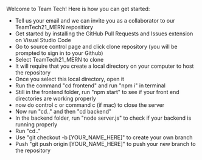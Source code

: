 Welcome to Team Tech! Here is how you can get started:
* Tell us your email and we can invite you as a collaborator to our TeamTech21_MERN repositiory
* Get started by installing the GitHub Pull Requests and Issues extension on Visual Studio Code
* Go to source control page and click clone repository (you will be prompted to sign in to your Github)
* Select TeamTech21_MERN to clone
* It will require that you create a local directory on your computer to host the repository
* Once you select this local directory, open it
* Run the command "cd frontend" and run "npm i" in terminal
* Still in the frontend folder, run "npm start" to see if your front end directories are working properly
* now do control c or command c (if mac) to close the server
* Now run "cd.." and then "cd backend"
* In the backend folder, run "node server.js" to check if your backend is running properly
* Run "cd.."
* Use "git checkout -b [YOUR_NAME_HERE]" to create your own branch
* Push "git push origin [YOUR_NAME_HERE]" to push your new branch to the repository
